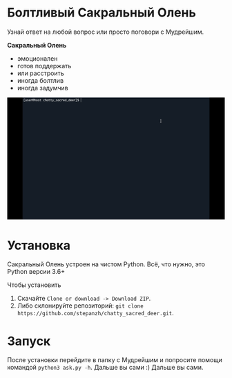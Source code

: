 # Болтливый Сакральный Олень
Узнай ответ на любой вопрос или просто поговори с Мудрейшим.

__Сакральный Олень__
- эмоционален
- готов поддержать
- или расстроить
- иногда болтлив
- иногда задумчив

![](banner.gif)

# Установка
Сакральный Олень устроен на чистом Python. Всё, что нужно, это Python версии 3.6+

Чтобы установить

1. Cкачайте `Clone or download -> Download ZIP`.
2. Либо склонируйте репозиторий: `git clone https://github.com/stepanzh/chatty_sacred_deer.git`.

# Запуск
После установки перейдите в папку с Мудрейшим и попросите помощи командой `python3 ask.py -h`. Дальше вы сами :) Дальше вы сами.
